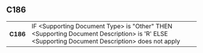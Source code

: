 ## C186
<table>
 <tr>
  <th>
   C186
  </th>
  <td>
   IF &lt;Supporting Document Type&gt; is "Other"  THEN &lt;Supporting Document Description&gt; is 'R'  ELSE &lt;Supporting Document Description&gt; does not apply
  </td>
 </tr>
</table>
